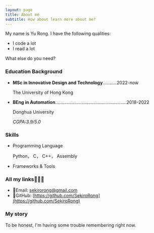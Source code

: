 ```yaml
---
layout: page
title: About me
subtitle: How about learn more about me?
---
```


My name is Yu Rong. I have the following qualities:

- I code a lot
- I read a lot

What else do you need?

### Education Background

* **MSc in Innovative Design and Technology**...........2022-now

  The University of Hong Kong

* **BEng in Automation**........................................................2018-2022

  Donghua University
  
  *CGPA:3.9/5.0*
  
### Skills

* Programming Language

  Python， C， C++， Assembly

* Frameworks & Tools

### All my links📡📡📡

* 📧Email: sekirorong@gmail.com
* 🔬GitHub: [https://github.com/SekiroRong](https://github.com/SekiroRong)

### My story

To be honest, I'm having some trouble remembering right now.
